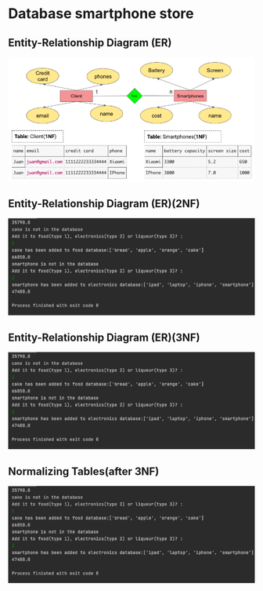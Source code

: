 # Database smartphone store

## Entity-Relationship Diagram (ER) 
![photo](https://github.com/TimurGar/Unit-3/blob/main/Entity-relationship%20diagram%20origin.png)

## Entity-Relationship Diagram (ER)(2NF)
![photo](https://github.com/TimurGar/Unit-3/blob/main/Quiz%2013%20result.png)

## Entity-Relationship Diagram (ER)(3NF)
![photo](https://github.com/TimurGar/Unit-3/blob/main/Quiz%2013%20result.png)

## Normalizing Tables(after 3NF)
![photo](https://github.com/TimurGar/Unit-3/blob/main/Quiz%2013%20result.png)

